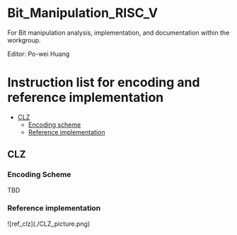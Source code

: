 # Bit_Manipulation_RISC_V  

For Bit manipulation analysis, implementation, and documentation within the workgroup.  

Editor: Po-wei Huang  

Instruction list for encoding and reference implementation
==================
*   [CLZ](#clz)
    *   [Encoding scheme](#encoding_clz)
    *   [Reference implementation](#ref_clz)
<h2 id="clz">CLZ</h2>
<h3 id="encoding_clz">Encoding Scheme</h3>
TBD
<h3 id="encoding_clz">Reference implementation</h3>
![ref_clz](./CLZ_picture.png) 
